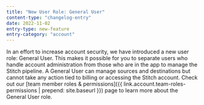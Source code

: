 ```yaml
---
title: "New User Role: General User"
content-type: "changelog-entry"
date: 2022-11-02
entry-type: new-feature
entry-category: "account"
---
```

In an effort to increase account security, we have introduced a new user role: General User. This makes it possible for you to separate users who handle account administration from those who are in the app to manage the Stitch pipeline. A General User can manage sources and destinations but cannot take any action tied to billing or accessing the Stitch account. Check out our [team member roles & permissions]({{ link.account.team-roles-permissions | prepend: site.baseurl }}) page to learn more about the General User role.